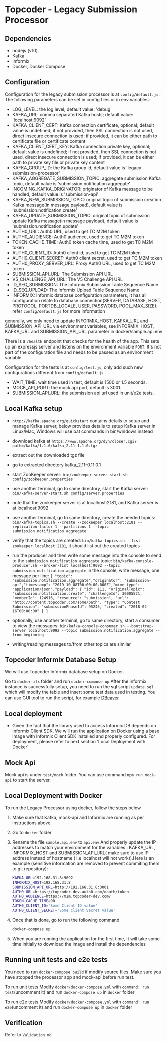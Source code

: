 # Topcoder - Legacy Submission Processor

## Dependencies

- nodejs (v10)
- Kafka
- Informix
- Docker, Docker Compose

## Configuration

Configuration for the legacy submission processor is at `config/default.js`.
The following parameters can be set in config files or in env variables:

- LOG_LEVEL: the log level; default value: 'debug'
- KAFKA_URL: comma separated Kafka hosts; default value: 'localhost:9092'
- KAFKA_CLIENT_CERT: Kafka connection certificate, optional; default value is undefined;
    if not provided, then SSL connection is not used, direct insecure connection is used;
    if provided, it can be either path to certificate file or certificate content
- KAFKA_CLIENT_CERT_KEY: Kafka connection private key, optional; default value is undefined;
    if not provided, then SSL connection is not used, direct insecure connection is used;
    if provided, it can be either path to private key file or private key content
- KAFKA_GROUP_ID: the Kafka group id, default value is 'legacy-submission-processor'
- KAFKA_AGGREGATE_SUBMISSION_TOPIC: aggregate submission Kafka topic, default value is 'submission.notification.aggregate'
- INCOMING_KAFKA_ORIGINATOR: originator of Kafka message to be handled, default value is 'submission-api'
- KAFKA_NEW_SUBMISSION_TOPIC: original topic of submission creation Kafka message(in message payload), default value is 'submission.notification.create'
- KAFKA_UPDATE_SUBMISSION_TOPIC: original topic of submission update Kafka message(in message payload), default value is 'submission.notification.update'
- AUTH0_URL: Auth0 URL, used to get TC M2M token
- AUTH0_AUDIENCE: Auth0 audience, used to get TC M2M token
- TOKEN_CACHE_TIME: Auth0 token cache time, used to get TC M2M token
- AUTH0_CLIENT_ID: Auth0 client id, used to get TC M2M token
- AUTH0_CLIENT_SECRET: Auth0 client secret, used to get TC M2M token
- AUTH0_PROXY_SERVER_URL: Proxy Auth0 URL, used to get TC M2M token
- SUBMISSION_API_URL: The Submission API URL
- V5_CHALLENGE_API_URL: The V5 Challenge API URL
- ID_SEQ_SUBMISSION: The Informix Submission Table Sequence Name
- ID_SEQ_UPLOAD: The Informix Upload Table Sequence Name
- INFORMIX: Informix database configuration parameters, It has all configuration relate to database connection(SERVER, DATABASE, HOST, PROTOCOL, PORTDB_LOCALE, USER, PASSWORD, POOL_MAX_SIZE). refer `config/default.js` for more information

generally, we only need to update INFORMIX_HOST, KAFKA_URL and SUBMISSION_API_URL via environment variables, see INFORMIX_HOST, KAFKA_URL and SUBMISSION_API_URL parameter in docker/sample.api.env

There is a `/health` endpoint that checks for the health of the app. This sets up an expressjs server and listens on the environment variable `PORT`. It's not part of the configuration file and needs to be passed as an environment variable

Configuration for the tests is at `config/test.js`, only add such new configurations different from `config/default.js`

- WAIT_TIME: wait time used in test, default is 1500 or 1.5 seconds.
- MOCK_API_PORT: the mock api port, default is 3001.
- SUBMISSION_API_URL: the submission api url used in unit/e2e tests.

## Local Kafka setup

- `http://kafka.apache.org/quickstart` contains details to setup and manage Kafka server,
  below provides details to setup Kafka server in Linux/Mac, Windows will use bat commands in bin/windows instead
- download kafka at `https://www.apache.org/dyn/closer.cgi?path=/kafka/1.1.0/kafka_2.11-1.1.0.tgz`
- extract out the downloaded tgz file
- go to extracted directory kafka_2.11-0.11.0.1
- start ZooKeeper server:
  `bin/zookeeper-server-start.sh config/zookeeper.properties`
- use another terminal, go to same directory, start the Kafka server:
  `bin/kafka-server-start.sh config/server.properties`
- note that the zookeeper server is at localhost:2181, and Kafka server is at localhost:9092
- use another terminal, go to same directory, create the needed topics:
  `bin/kafka-topics.sh --create --zookeeper localhost:2181 --replication-factor 1 --partitions 1 --topic submission.notification.aggregate`

- verify that the topics are created:
  `bin/kafka-topics.sh --list --zookeeper localhost:2181`,
  it should list out the created topics
- run the producer and then write some message into the console to send to the `submission.notification.aggregate` topic:
  `bin/kafka-console-producer.sh --broker-list localhost:9092 --topic submission.notification.aggregate`
  in the console, write message, one message per line:
  `{ "topic": "submission.notification.aggregate","originator": "submission-api","timestamp": "2019-10-08T00:00:00.000Z","mime-type": "application/json","payload": { "id": 111, "originalTopic": "submission.notification.create", "challengeId": 30005521, "memberId": 124916, "resource": "submission", "url": "http://content.topcoder.com/some/path", "type": "Contest Submission", "submissionPhaseId": 95245, "created": "2018-02-16T00:00:00" } }`
- optionally, use another terminal, go to same directory, start a consumer to view the messages:
  `bin/kafka-console-consumer.sh --bootstrap-server localhost:9092 --topic submission.notification.aggregate --from-beginning`
- writing/reading messages to/from other topics are similar

## Topcoder Informix Database Setup

We will use Topcoder Informix database setup on Docker.

Go to `docker-ifx` folder and run `docker-compose up`
After the informix instance is successfully setup, you need to run the sql script `update.sql` which will modify the table and insert some test data used in testing.
You can use GUI tool to run the script, for example [DBeaver](https://dbeaver.io/)

## Local deployment

- Given the fact that the library used to access Informix DB depends on Informix Client SDK.
We will run the application on Docker using a base image with Informix Client SDK installed and properly configured.
For deployment, please refer to next section 'Local Deployment with Docker'

## Mock Api

Mock api is under `test/mock` folder. You can use command `npm run mock-api` to start the server.

## Local Deployment with Docker

To run the Legacy Processor using docker, follow the steps below

1. Make sure that Kafka, mock-api and Informix are running as per instructions above.

2. Go to `docker` folder

3. Rename the file `sample.api.env` to `api.env` And properly update the IP addresses to match your environment for the variables : KAFKA_URL, INFORMIX_HOST and SUBMISSION_API_URL( make sure to use IP address instead of hostname ( i.e localhost will not work)).Here is an example (sensitive information are removed to prevent commiting them to git repository):

    ```bash
    KAFKA_URL=192.168.31.8:9092
    INFORMIX_HOST=192.168.31.8
    SUBMISSION_API_URL=http://192.168.31.8:3001
    AUTH0_URL=https://topcoder-dev.auth0.com/oauth/token
    AUTH0_AUDIENCE=https://m2m.topcoder-dev.com/
    TOKEN_CACHE_TIME=90
    AUTH0_CLIENT_ID='Some Client ID value'
    AUTH0_CLIENT_SECRET='Some Client Secret value'
    ```

4. Once that is done, go to run the following command

    ```bash
    docker-compose up
    ```

5. When you are running the application for the first time, It will take some time initially to download the image and install the dependencies

## Running unit tests and e2e tests

You need to run `docker-compose build` if modify source files. Make sure you have stopped the processor app and mock-api before run test.

To run unit tests
Modify `docker/docker-compose.yml` with `command: run test`(uncomment it) and run `docker-compose up` in `docker` folder

To run e2e tests
Modify `docker/docker-compose.yml` with `command: run e2e`(uncomment it) and run `docker-compose up` in `docker` folder

## Verification

Refer to `Validation.md`

